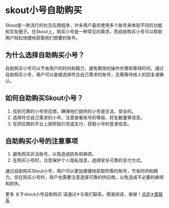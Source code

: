 # skout小号自助购买

Skout是一款流行的社交应用程序，许多用户喜欢使用多个账号来体验不同的功能和交友圈子。在Skout上，购买小号是一种常见的需求，而自助购买小号可以帮助用户轻松快捷地获取他们想要的账号。

## 为什么选择自助购买小号？

自助购买小号可以节省用户的时间和精力，避免繁琐的操作步骤和等待时间。通过自助购买小号，用户可以直接选择符合自己需求的账号，无需等待他人的回复或确认。

## 如何自助购买Skout小号？

1. 找到可靠的小号供应商，确保他们提供的小号是合法、安全的。
2. 选择符合自己需求的小号，注意查看账号的等级、好友数量等信息。
3. 在供应商的平台上按照指引完成支付，获取小号的登录信息。

## 自助购买小号的注意事项

1. 避免购买非法账号，以免造成损失和麻烦。
2. 在购买小号时，注意保护个人隐私信息，选择安全可靠的支付方式。

通过自助购买Skout小号，用户可以更加便捷地获取所需的账号，节省时间和精力。但在购买小号时，用户也需要注意选择可靠的供应商，以免造成不必要的麻烦和损失。

更多 关于skout小号自助购买 请通过✈与我们联系，感谢阅读，谢谢！[点这✈里联系](https://ads.k02.cc)